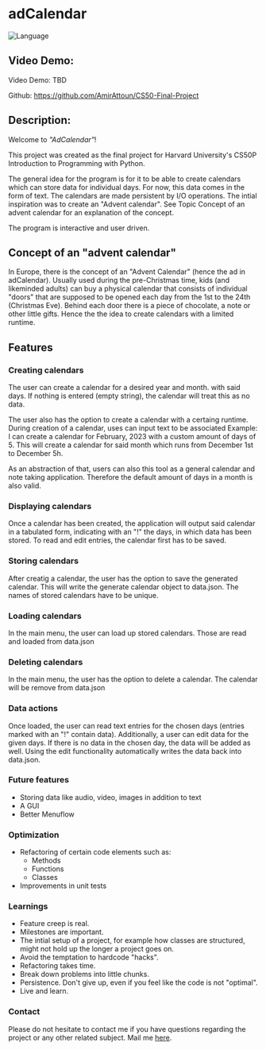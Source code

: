 # adCalendar

![Language](https://img.shields.io/badge/language-python-blue)

## Video Demo:  
Video Demo:  TBD

Github: https://github.com/AmirAttoun/CS50-Final-Project

## Description:
Welcome to *"AdCalendar"*!

This project was created as the final project for Harvard University's CS50P Introduction 
to Programming with Python.

The general idea for the program is for it to be able to create calendars which can store 
data for individual days. For now, this data comes in the form of text. The calendars are
made persistent by I/O operations. The intial inspiration was to create an "Advent calendar". 
See Topic Concept of an advent calendar for an explanation of the concept.

The program is interactive and user driven.

## Concept of an "advent calendar"
In Europe, there is the concept of an "Advent Calendar" (hence the ad in adCalendar).
Usually used during the pre-Christmas time, kids (and likeminded adults) can buy a physical
calendar that consists of individual "doors" that are supposed to be opened each day from 
the 1st to the 24th (Christmas Eve). Behind each door there is a piece of chocolate, a note
or other little gifts.
Hence the the idea to create calendars with a limited runtime.

## Features

### Creating calendars
The user can create a calendar for a desired year and month. with said days. If 
nothing is entered (empty string), the calendar will treat this as no data.

The user also has the option to create a calendar with a certaing runtime.
During creation of a calendar, uses can input text to be associated 
Example:
    I can create a calendar for February, 2023 with a custom amount of days of 5.
    This will create a calendar for said month which runs from December 1st 
    to December 5h.

As an abstraction of that, users can also this tool as a general calendar and note
taking application. Therefore the default amount of days in a month is also valid.

### Displaying calendars
Once a calendar has been created, the application will output said calendar in a
tabulated form, indicating with an "!" the days, in which data has been stored. 
To read and edit entries, the calendar first has to be saved.

### Storing calendars
After creatig a calendar, the user has the option to save the generated calendar. 
This will write the generate calendar object to data.json. The names of stored 
calendars have to be unique.

### Loading calendars
In the main menu, the user can load up stored calendars.
Those are read and loaded from data.json

### Deleting calendars
In the main menu, the user has the option to delete a calendar.
The calendar will be remove from data.json

### Data actions
Once loaded, the user can read text entries for the chosen days (entries marked 
with an "!" contain data).
Additionally, a user can edit data for the given days. If there is no data in the 
chosen day, the data will be added as well.
Using the edit functionality automatically writes the data back into data.json.

### Future features 
- Storing data like audio, video, images in addition to text
- A GUI
- Better Menuflow

### Optimization
- Refactoring of certain code elements such as:
    - Methods
    - Functions
    - Classes
- Improvements in unit tests

### Learnings
- Feature creep is real.
- Milestones are important.
- The intial setup of a project, for example how classes are structured, might not hold up
the longer a project goes on. 
- Avoid the temptation to hardcode "hacks".
- Refactoring takes time. 
- Break down problems into little chunks.
- Persistence. Don't give up, even if you feel like the code is not "optimal". 
- Live and learn.

### Contact
Please do not hesitate to contact me if you have questions regarding the project
or any other related subject. Mail me <a href="mailto:amir.attoun@protonmail.ch">here</a>.